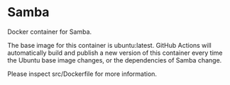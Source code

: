 # Samba

Docker container for Samba.

The base image for this container is ubuntu:latest. GitHub Actions will automatically build and publish a new version of this container every time the Ubuntu base image changes, or the dependencies of Samba change.

Please inspect src/Dockerfile for more information.
